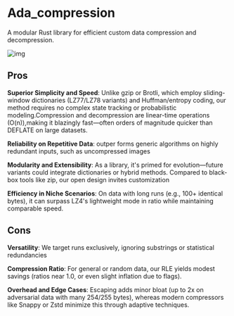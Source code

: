 # Ada_compression
A modular Rust library for efficient custom data compression and decompression.

![img](https://github.com/user-attachments/assets/ab1f8d00-f943-4889-80f9-9866bfeb559a)



## Pros
**Superior Simplicity and Speed**: Unlike gzip or Brotli, which employ sliding-window dictionaries (LZ77/LZ78 variants) and Huffman/entropy coding, our method requires no complex state tracking or probabilistic modeling.Compression and decompression are linear-time operations (O(n)),making it blazingly fast—often orders of magnitude quicker than DEFLATE on large datasets.

**Reliability on Repetitive Data**: outper forms generic algorithms on highly redundant inputs, such as uncompressed images

**Modularity and Extensibility**: As a library, it's primed for evolution—future variants could integrate dictionaries or hybrid methods. Compared to black-box tools like zip, our open design invites customization

**Efficiency in Niche Scenarios**: On data with long runs (e.g., 100+ identical bytes), it can surpass LZ4's lightweight mode in ratio while maintaining comparable speed.

## Cons
 **Versatility**: We target runs exclusively, ignoring substrings or statistical redundancies
 
 **Compression Ratio**: For general or random data, our RLE yields modest savings (ratios near 1.0, or even slight inflation due to flags).
 
 **Overhead and Edge Cases**: Escaping adds minor bloat (up to 2x on adversarial data with many 254/255 bytes), whereas modern compressors like Snappy or Zstd minimize this through adaptive techniques.
